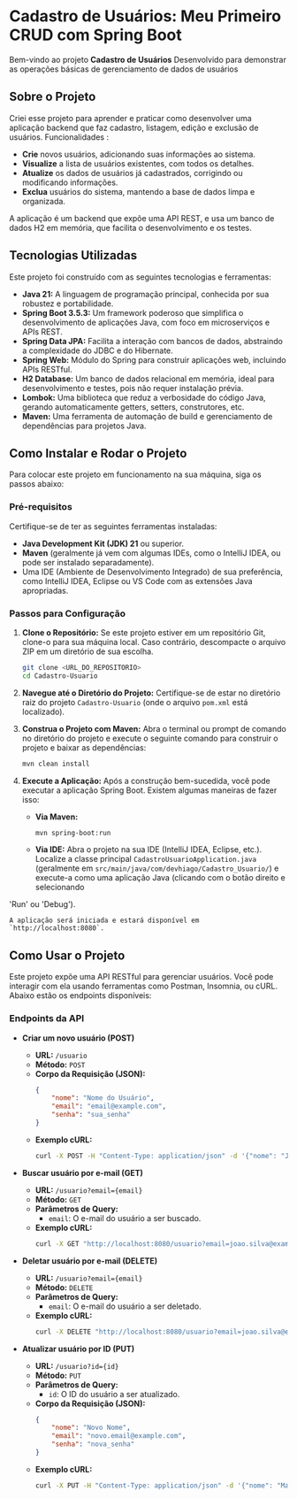 # Cadastro de Usuários:  Meu Primeiro CRUD com Spring Boot

Bem-vindo ao projeto **Cadastro de Usuários** Desenvolvido para demonstrar as operações básicas de gerenciamento de dados de usuários
## Sobre o Projeto

Criei esse projeto para aprender e praticar como desenvolver uma aplicação backend que faz cadastro, listagem, edição e exclusão de usuários. 
Funcionalidades : 
*   **Crie** novos usuários, adicionando suas informações ao sistema.
*   **Visualize** a lista de usuários existentes, com todos os detalhes.
*   **Atualize** os dados de usuários já cadastrados, corrigindo ou modificando informações.
*   **Exclua** usuários do sistema, mantendo a base de dados limpa e organizada.

A aplicação é um backend que expõe uma API REST, e usa um banco de dados H2 em memória, que facilita o desenvolvimento e os testes.
## Tecnologias Utilizadas

Este projeto foi construído com as seguintes tecnologias e ferramentas:

*   **Java 21:** A linguagem de programação principal, conhecida por sua robustez e portabilidade.
*   **Spring Boot 3.5.3:** Um framework poderoso que simplifica o desenvolvimento de aplicações Java, com foco em microserviços e APIs REST.
*   **Spring Data JPA:** Facilita a interação com bancos de dados, abstraindo a complexidade do JDBC e do Hibernate.
*   **Spring Web:** Módulo do Spring para construir aplicações web, incluindo APIs RESTful.
*   **H2 Database:** Um banco de dados relacional em memória, ideal para desenvolvimento e testes, pois não requer instalação prévia.
*   **Lombok:** Uma biblioteca que reduz a verbosidade do código Java, gerando automaticamente getters, setters, construtores, etc.
*   **Maven:** Uma ferramenta de automação de build e gerenciamento de dependências para projetos Java.




## Como Instalar e Rodar o Projeto

Para colocar este projeto em funcionamento na sua máquina, siga os passos abaixo:

### Pré-requisitos

Certifique-se de ter as seguintes ferramentas instaladas:

*   **Java Development Kit (JDK) 21** ou superior.
*   **Maven** (geralmente já vem com algumas IDEs, como o IntelliJ IDEA, ou pode ser instalado separadamente).
*   Uma IDE (Ambiente de Desenvolvimento Integrado) de sua preferência, como IntelliJ IDEA, Eclipse ou VS Code com as extensões Java apropriadas.

### Passos para Configuração

1.  **Clone o Repositório:**
    Se este projeto estiver em um repositório Git, clone-o para sua máquina local. Caso contrário, descompacte o arquivo ZIP em um diretório de sua escolha.

    ```bash
    git clone <URL_DO_REPOSITORIO>
    cd Cadastro-Usuario
    ```

2.  **Navegue até o Diretório do Projeto:**
    Certifique-se de estar no diretório raiz do projeto `Cadastro-Usuario` (onde o arquivo `pom.xml` está localizado).

3.  **Construa o Projeto com Maven:**
    Abra o terminal ou prompt de comando no diretório do projeto e execute o seguinte comando para construir o projeto e baixar as dependências:

    ```bash
    mvn clean install
    ```

4.  **Execute a Aplicação:**
    Após a construção bem-sucedida, você pode executar a aplicação Spring Boot. Existem algumas maneiras de fazer isso:

    *   **Via Maven:**
        ```bash
        mvn spring-boot:run
        ```

    *   **Via IDE:**
        Abra o projeto na sua IDE (IntelliJ IDEA, Eclipse, etc.). Localize a classe principal `CadastroUsuarioApplication.java` (geralmente em `src/main/java/com/devhiago/Cadastro_Usuario/`) e execute-a como uma aplicação Java (clicando com o botão direito e selecionando 


 'Run' ou 'Debug').

    A aplicação será iniciada e estará disponível em `http://localhost:8080`.




## Como Usar o Projeto

Este projeto expõe uma API RESTful para gerenciar usuários. Você pode interagir com ela usando ferramentas como Postman, Insomnia, ou cURL. Abaixo estão os endpoints disponíveis:

### Endpoints da API

*   **Criar um novo usuário (POST)**
    *   **URL:** `/usuario`
    *   **Método:** `POST`
    *   **Corpo da Requisição (JSON):**
        ```json
        {
            "nome": "Nome do Usuário",
            "email": "email@example.com",
            "senha": "sua_senha"
        }
        ```
    *   **Exemplo cURL:**
        ```bash
        curl -X POST -H "Content-Type: application/json" -d '{"nome": "João Silva", "email": "joao.silva@example.com", "senha": "senha123"}' http://localhost:8080/usuario
        ```

*   **Buscar usuário por e-mail (GET)**
    *   **URL:** `/usuario?email={email}`
    *   **Método:** `GET`
    *   **Parâmetros de Query:**
        *   `email`: O e-mail do usuário a ser buscado.
    *   **Exemplo cURL:**
        ```bash
        curl -X GET "http://localhost:8080/usuario?email=joao.silva@example.com"
        ```

*   **Deletar usuário por e-mail (DELETE)**
    *   **URL:** `/usuario?email={email}`
    *   **Método:** `DELETE`
    *   **Parâmetros de Query:**
        *   `email`: O e-mail do usuário a ser deletado.
    *   **Exemplo cURL:**
        ```bash
        curl -X DELETE "http://localhost:8080/usuario?email=joao.silva@example.com"
        ```

*   **Atualizar usuário por ID (PUT)**
    *   **URL:** `/usuario?id={id}`
    *   **Método:** `PUT`
    *   **Parâmetros de Query:**
        *   `id`: O ID do usuário a ser atualizado.
    *   **Corpo da Requisição (JSON):**
        ```json
        {
            "nome": "Novo Nome",
            "email": "novo.email@example.com",
            "senha": "nova_senha"
        }
        ```
    *   **Exemplo cURL:**
        ```bash
        curl -X PUT -H "Content-Type: application/json" -d '{"nome": "Maria Souza", "email": "maria.souza@example.com", "senha": "nova_senha456"}' "http://localhost:8080/usuario?id=1"
        ```

